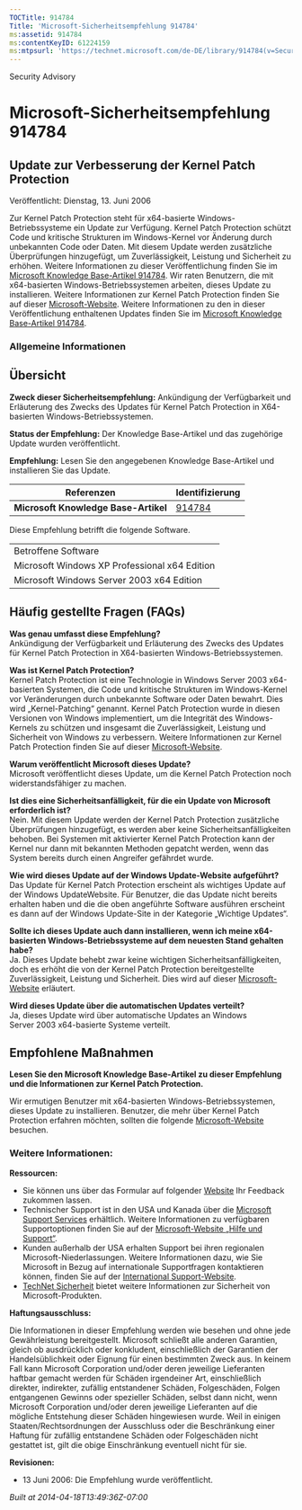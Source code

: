 ```yaml
---
TOCTitle: 914784
Title: 'Microsoft-Sicherheitsempfehlung 914784'
ms:assetid: 914784
ms:contentKeyID: 61224159
ms:mtpsurl: 'https://technet.microsoft.com/de-DE/library/914784(v=Security.10)'
---
```


Security Advisory

Microsoft-Sicherheitsempfehlung 914784
======================================

Update zur Verbesserung der Kernel Patch Protection
---------------------------------------------------

Veröffentlicht: Dienstag, 13. Juni 2006

Zur Kernel Patch Protection steht für x64-basierte Windows-Betriebssysteme ein Update zur Verfügung. Kernel Patch Protection schützt Code und kritische Strukturen im Windows-Kernel vor Änderung durch unbekannten Code oder Daten. Mit diesem Update werden zusätzliche Überprüfungen hinzugefügt, um Zuverlässigkeit, Leistung und Sicherheit zu erhöhen. Weitere Informationen zu dieser Veröffentlichung finden Sie im [Microsoft Knowledge Base-Artikel 914784](https://support.microsoft.com/kb/914784). Wir raten Benutzern, die mit x64-basierten Windows-Betriebssystemen arbeiten, dieses Update zu installieren. Weitere Informationen zur Kernel Patch Protection finden Sie auf dieser [Microsoft-Website](https://www.microsoft.com/whdc/driver/kernel/64bitpatch_faq.mspx). Weitere Informationen zu den in dieser Veröffentlichung enthaltenen Updates finden Sie im [Microsoft Knowledge Base-Artikel 914784](https://support.microsoft.com/kb/914784).

### Allgemeine Informationen

Übersicht
---------

**Zweck dieser Sicherheitsempfehlung:** Ankündigung der Verfügbarkeit und Erläuterung des Zwecks des Updates für Kernel Patch Protection in X64-basierten Windows-Betriebssystemen.

**Status der Empfehlung:** Der Knowledge Base-Artikel und das zugehörige Update wurden veröffentlicht.

**Empfehlung:** Lesen Sie den angegebenen Knowledge Base-Artikel und installieren Sie das Update.

| Referenzen                           | Identifizierung                                  |
|--------------------------------------|--------------------------------------------------|
| **Microsoft Knowledge Base-Artikel** | [914784](https://support.microsoft.com/kb/914784) |

Diese Empfehlung betrifft die folgende Software.

|                                               |
|-----------------------------------------------|
| Betroffene Software                           |
| Microsoft Windows XP Professional x64 Edition |
| Microsoft Windows Server 2003 x64 Edition     |

Häufig gestellte Fragen (FAQs)
------------------------------

**Was genau umfasst diese Empfehlung?**  
Ankündigung der Verfügbarkeit und Erläuterung des Zwecks des Updates für Kernel Patch Protection in X64-basierten Windows-Betriebssystemen.

**Was ist Kernel Patch Protection?**  
Kernel Patch Protection ist eine Technologie in Windows Server 2003 x64-basierten Systemen, die Code und kritische Strukturen im Windows-Kernel vor Veränderungen durch unbekannte Software oder Daten bewahrt. Dies wird „Kernel-Patching“ genannt. Kernel Patch Protection wurde in diesen Versionen von Windows implementiert, um die Integrität des Windows-Kernels zu schützen und insgesamt die Zuverlässigkeit, Leistung und Sicherheit von Windows zu verbessern. Weitere Informationen zur Kernel Patch Protection finden Sie auf dieser [Microsoft-Website](https://www.microsoft.com/whdc/driver/kernel/64bitpatch_faq.mspx).

**Warum veröffentlicht Microsoft dieses Update?**  
Microsoft veröffentlicht dieses Update, um die Kernel Patch Protection noch widerstandsfähiger zu machen.

**Ist dies eine Sicherheitsanfälligkeit, für die ein Update von Microsoft erforderlich ist?**  
Nein. Mit diesem Update werden der Kernel Patch Protection zusätzliche Überprüfungen hinzugefügt, es werden aber keine Sicherheitsanfälligkeiten behoben. Bei Systemen mit aktivierter Kernel Patch Protection kann der Kernel nur dann mit bekannten Methoden gepatcht werden, wenn das System bereits durch einen Angreifer gefährdet wurde.

**Wie wird dieses Update auf der Windows Update-Website aufgeführt?**  
Das Update für Kernel Patch Protection erscheint als wichtiges Update auf der Windows UpdateWebsite. Für Benutzer, die das Update nicht bereits erhalten haben und die die oben angeführte Software ausführen erscheint es dann auf der Windows Update-Site in der Kategorie „Wichtige Updates“.

**Sollte ich dieses Update auch dann installieren, wenn ich meine x64-basierten Windows-Betriebssysteme auf dem neuesten Stand gehalten habe?**  
Ja. Dieses Update behebt zwar keine wichtigen Sicherheitsanfälligkeiten, doch es erhöht die von der Kernel Patch Protection bereitgestellte Zuverlässigkeit, Leistung und Sicherheit. Dies wird auf dieser [Microsoft-Website](https://www.microsoft.com/whdc/driver/kernel/64bitpatch_faq.mspx) erläutert.

**Wird dieses Update über die automatischen Updates verteilt?**  
Ja, dieses Update wird über automatische Updates an Windows Server 2003 x64-basierte Systeme verteilt.

Empfohlene Maßnahmen
--------------------

**Lesen Sie den Microsoft Knowledge Base-Artikel zu dieser Empfehlung und die Informationen zur Kernel Patch Protection.**

Wir ermutigen Benutzer mit x64-basierten Windows-Betriebssystemen, dieses Update zu installieren. Benutzer, die mehr über Kernel Patch Protection erfahren möchten, sollten die folgende [Microsoft-Website](https://www.microsoft.com/whdc/driver/kernel/64bitpatch_faq.mspx) besuchen.

### Weitere Informationen:

**Ressourcen:**

-   Sie können uns über das Formular auf folgender [Website](https://support.microsoft.com/common/survey.aspx?scid=sw;en;1257&amp;showpage=1&amp;ws=technet&amp;sd=tech) Ihr Feedback zukommen lassen.
-   Technischer Support ist in den USA und Kanada über die [Microsoft Support Services](https://go.microsoft.com/fwlink/?linkid=21131) erhältlich. Weitere Informationen zu verfügbaren Supportoptionen finden Sie auf der [Microsoft-Website „Hilfe und Support“](https://support.microsoft.com).
-   Kunden außerhalb der USA erhalten Support bei ihren regionalen Microsoft-Niederlassungen. Weitere Informationen dazu, wie Sie Microsoft in Bezug auf internationale Supportfragen kontaktieren können, finden Sie auf der [International Support-Website](https://go.microsoft.com/fwlink/?linkid=21155).
-   [TechNet Sicherheit](https://www.microsoft.com/germany/technet/sicherheit/default.mspx) bietet weitere Informationen zur Sicherheit von Microsoft-Produkten.

**Haftungsausschluss:**

Die Informationen in dieser Empfehlung werden wie besehen und ohne jede Gewährleistung bereitgestellt. Microsoft schließt alle anderen Garantien, gleich ob ausdrücklich oder konkludent, einschließlich der Garantien der Handelsüblichkeit oder Eignung für einen bestimmten Zweck aus. In keinem Fall kann Microsoft Corporation und/oder deren jeweilige Lieferanten haftbar gemacht werden für Schäden irgendeiner Art, einschließlich direkter, indirekter, zufällig entstandener Schäden, Folgeschäden, Folgen entgangenen Gewinns oder spezieller Schäden, selbst dann nicht, wenn Microsoft Corporation und/oder deren jeweilige Lieferanten auf die mögliche Entstehung dieser Schäden hingewiesen wurde. Weil in einigen Staaten/Rechtsordnungen der Ausschluss oder die Beschränkung einer Haftung für zufällig entstandene Schäden oder Folgeschäden nicht gestattet ist, gilt die obige Einschränkung eventuell nicht für sie.

**Revisionen:**

-   13 Juni 2006: Die Empfehlung wurde veröffentlicht.

*Built at 2014-04-18T13:49:36Z-07:00*

